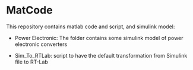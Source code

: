 # MatCode
This repository contains matlab code and script, and simulink model:

- Power Electronic: The folder contains some simulink model of power electronic converters

- Sim_To_RTLab: script to have the default transformation from Simulink file to RT-Lab 
